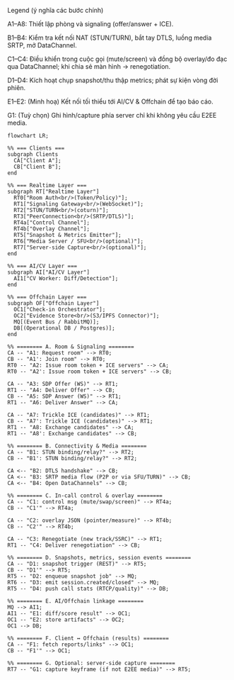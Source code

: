 Legend (ý nghĩa các bước chính)

A1–A8: Thiết lập phòng và signaling (offer/answer + ICE).

B1–B4: Kiểm tra kết nối NAT (STUN/TURN), bắt tay DTLS, luồng media SRTP, mở DataChannel.

C1–C4: Điều khiển trong cuộc gọi (mute/screen) và đồng bộ overlay/đo đạc qua DataChannel; khi chia sẻ màn hình → renegotiation.

D1–D4: Kích hoạt chụp snapshot/thu thập metrics; phát sự kiện vòng đời phiên.

E1–E2: (Minh hoạ) Kết nối tối thiểu tới AI/CV & Offchain để tạo báo cáo.

G1: (Tuỳ chọn) Ghi hình/capture phía server chỉ khi không yêu cầu E2EE media.
  ```mermaid
  flowchart LR;
  
  %% === Clients ===
  subgraph Clients
    CA["Client A"];
    CB["Client B"];
  end
  
  %% === Realtime Layer ===
  subgraph RT["Realtime Layer"]
    RT0["Room Auth<br/>(Token/Policy)"];
    RT1["Signaling Gateway<br/>(WebSocket)"];
    RT2["STUN/TURN<br/>(coturn)"];
    RT3["PeerConnection<br/>(SRTP/DTLS)"];
    RT4a["Control Channel"];
    RT4b["Overlay Channel"];
    RT5["Snapshot & Metrics Emitter"];
    RT6["Media Server / SFU<br/>(optional)"];
    RT7["Server-side Capture<br/>(optional)"];
  end
  
  %% === AI/CV Layer ===
  subgraph AI["AI/CV Layer"]
    AI1["CV Worker: Diff/Detection"];
  end
  
  %% === Offchain Layer ===
  subgraph OF["Offchain Layer"]
    OC1["Check-in Orchestrator"];
    OC2["Evidence Store<br/>(S3/IPFS Connector)"];
    MQ[(Event Bus / RabbitMQ)];
    DB[(Operational DB / Postgres)];
  end
  
  %% ======== A. Room & Signaling ========
  CA -- "A1: Request room" --> RT0;
  CB -- "A1': Join room" --> RT0;
  RT0 -- "A2: Issue room token + ICE servers" --> CA;
  RT0 -- "A2': Issue room token + ICE servers" --> CB;
  
  CA -- "A3: SDP Offer (WS)" --> RT1;
  RT1 -- "A4: Deliver Offer" --> CB;
  CB -- "A5: SDP Answer (WS)" --> RT1;
  RT1 -- "A6: Deliver Answer" --> CA;
  
  CA -- "A7: Trickle ICE (candidates)" --> RT1;
  CB -- "A7': Trickle ICE (candidates)" --> RT1;
  RT1 -- "A8: Exchange candidates" --> CA;
  RT1 -- "A8': Exchange candidates" --> CB;
  
  %% ======== B. Connectivity & Media ========
  CA -- "B1: STUN binding/relay?" --> RT2;
  CB -- "B1': STUN binding/relay?" --> RT2;
  
  CA <-- "B2: DTLS handshake" --> CB;
  CA <-- "B3: SRTP media flow (P2P or via SFU/TURN)" --> CB;
  CA <-- "B4: Open DataChannels" --> CB;
  
  %% ======== C. In-call control & overlay ========
  CA -- "C1: control msg (mute/swap/screen)" --> RT4a;
  CB -- "C1'" --> RT4a;
  
  CA -- "C2: overlay JSON (pointer/measure)" --> RT4b;
  CB -- "C2'" --> RT4b;
  
  CA -- "C3: Renegotiate (new track/SSRC)" --> RT1;
  RT1 -- "C4: Deliver renegotiation" --> CB;
  
  %% ======== D. Snapshots, metrics, session events ========
  CA -- "D1: snapshot trigger (REST)" --> RT5;
  CB -- "D1'" --> RT5;
  RT5 -- "D2: enqueue snapshot job" --> MQ;
  RT6 -- "D3: emit session.created/closed" --> MQ;
  RT5 -- "D4: push call stats (RTCP/quality)" --> DB;
  
  %% ======== E. AI/Offchain linkage ========
  MQ --> AI1;
  AI1 -- "E1: diff/score result" --> OC1;
  OC1 -- "E2: store artifacts" --> OC2;
  OC1 --> DB;
  
  %% ======== F. Client ↔ Offchain (results) ========
  CA -- "F1: fetch reports/links" --> OC1;
  CB -- "F1'" --> OC1;
  
  %% ======== G. Optional: server-side capture ========
  RT7 -- "G1: capture keyframe (if not E2EE media)" --> RT5;
  


  
